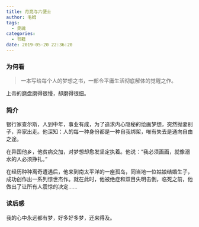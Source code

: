 ```yaml
---
title: 月亮与六便士
author: 毛姆
tags:
  - 灵魂
categories:
  - 书籍
date: 2019-05-20 22:36:20
---
```


### 为何看
> 一本写给每个人的梦想之书，一部令平庸生活彻底解体的觉醒之作。

上帝的磨盘磨得很慢，却磨得很细。


### 简介
银行家查尔斯，人到中年，事业有成，为了追求内心隐秘的绘画梦想，突然抛妻别子，弃家出走。他深知：人的每一种身份都是一种自我绑架，唯有失去是通向自由之途。

在异国他乡，他贫病交加，对梦想却愈发坚定执着。他说：“我必须画画，就像溺水的人必须挣扎。”

在经历种种离奇遭遇后，他来到南太平洋的一座孤岛，同当地一位姑娘结婚生子，成功创作出一系列惊世杰作。就在此时，他被绝症和双目失明击倒，临死之前，他做出了让所有人震惊的决定......

### 读后感
我的心中永远都有梦，好多好多梦，还来得及。
